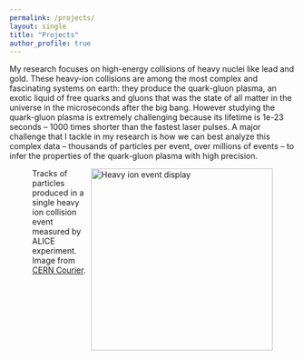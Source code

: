 ```yaml
---
permalink: /projects/
layout: single
title: "Projects"
author_profile: true
---
```


My research focuses on high-energy collisions of heavy nuclei like lead and gold. These heavy-ion collisions are among the most complex and fascinating systems on earth: they produce the quark-gluon plasma, an exotic liquid of free quarks and gluons that was the state of all matter in the universe in the microseconds after the big bang. However studying the quark-gluon plasma is extremely challenging because its lifetime is 1e-23 seconds – 1000 times shorter than the fastest laser pulses. A major challenge that I tackle in my research is how we can best analyze this complex data – thousands of particles per event, over millions of events – to infer the properties of the quark-gluon plasma with high precision.

<figure>
  <img src="https://jasminebrewer.github.io/assets/images/CCMayJun22_RUN3_ion_eventdisplay.jpg" alt="Heavy ion event display" style="float: right;width: 320px;">
  <figcaption>Tracks of particles produced in a single heavy ion collision event measured by ALICE experiment. Image from <a href="https://cerncourier.com/a/heavy-ion-physics-past-present-and-future/" target="_blank">CERN Courier</a>.</figcaption>  
</figure>
